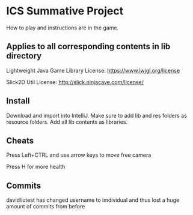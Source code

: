 # ICS Summative Project

How to play and instructions are in the game.

## Applies to all corresponding contents in lib directory

Lightweight Java Game Library License: https://www.lwjgl.org/license

Slick2D Util License: http://slick.ninjacave.com/license/

## Install

Download and import into IntelliJ. Make sure to add lib and res folders as resource folders.
Add all lib contents as libraries. 

## Cheats

Press Left+CTRL and use arrow keys to move free camera

Press H for more health

## Commits

davidliutest has changed username to imdividual and thus lost a huge amount of commits from before
